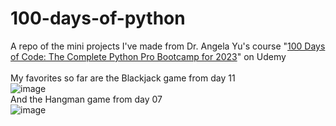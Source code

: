 # 100-days-of-python
A repo of the mini projects I've made from Dr. Angela Yu's course "[100 Days of Code: The Complete Python Pro Bootcamp for 2023](https://www.udemy.com/course/100-days-of-code/)" on Udemy <br>
<br>
My favorites so far are the Blackjack game from day 11<br>
![image](https://github.com/Kitobal/100-days-of-python/assets/114311709/f5268a90-c953-4812-b55a-c6a1fe2e4722) <br>
And the Hangman game from day 07<br>
![image](https://github.com/Kitobal/100-days-of-python/assets/114311709/e674c21e-5c2f-4aca-b14f-17723c9abd8b)<br>

